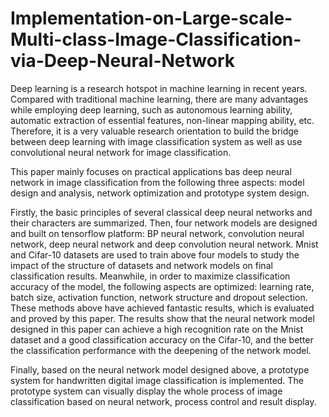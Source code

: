# Implementation-on-Large-scale-Multi-class-Image-Classification-via-Deep-Neural-Network

Deep learning is a research hotspot in machine learning in recent years. Compared with traditional machine learning, there are many advantages while employing deep learning, such as autonomous learning ability, automatic extraction of essential features, non-linear mapping ability, etc. Therefore, it is a very valuable research orientation to build the bridge between deep learning with image classification system as well as use convolutional neural network for image classification.

This paper mainly focuses on practical applications bas deep neural network in image classification from the following three aspects: model design and analysis, network optimization and prototype system design.

Firstly, the basic principles of several classical deep neural networks and their characters are summarized. Then, four network models are designed and built on tensorflow platform: BP neural network, convolution neural network, deep neural network and deep convolution neural network. Mnist and Cifar-10 datasets are used to train above four models to study the impact of the structure of datasets and network models on final classification results. Meanwhile, in order to maximize classification accuracy of the model, the following aspects are optimized: learning rate, batch size, activation function, network structure and dropout selection. These methods above have achieved fantastic results, which is evaluated and proved by this paper. The results show that the neural network model designed in this paper can achieve a high recognition rate on the Mnist dataset and a good classification accuracy on the Cifar-10, and the better the classification performance with the deepening of the network model.

Finally, based on the neural network model designed above, a prototype system for handwritten digital image classification is implemented. The prototype system can visually display the whole process of image classification based on neural network, process control and result display.
